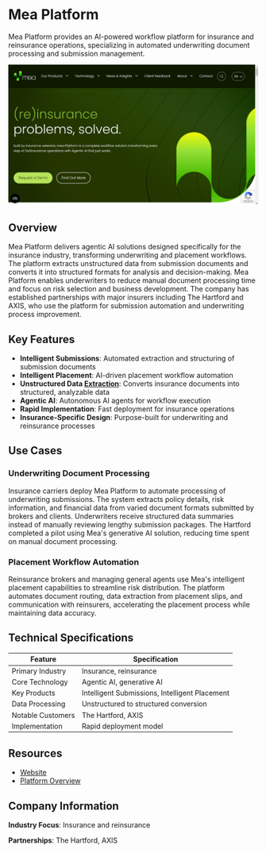 # Mea Platform

Mea Platform provides an AI-powered workflow platform for insurance and reinsurance operations, specializing in automated underwriting document processing and submission management.

![Mea Platform](assets\mea-platform.png)


## Overview

Mea Platform delivers agentic AI solutions designed specifically for the insurance industry, transforming underwriting and placement workflows. The platform extracts unstructured data from submission documents and converts it into structured formats for analysis and decision-making. Mea Platform enables underwriters to reduce manual document processing time and focus on risk selection and business development. The company has established partnerships with major insurers including The Hartford and AXIS, who use the platform for submission automation and underwriting process improvement.

## Key Features

- **Intelligent Submissions**: Automated extraction and structuring of submission documents
- **Intelligent Placement**: AI-driven placement workflow automation
- **Unstructured Data [Extraction](../../capabilities/extraction/index.md)**: Converts insurance documents into structured, analyzable data
- **Agentic AI**: Autonomous AI agents for workflow execution
- **Rapid Implementation**: Fast deployment for insurance operations
- **Insurance-Specific Design**: Purpose-built for underwriting and reinsurance processes

## Use Cases

### Underwriting Document Processing

Insurance carriers deploy Mea Platform to automate processing of underwriting submissions. The system extracts policy details, risk information, and financial data from varied document formats submitted by brokers and clients. Underwriters receive structured data summaries instead of manually reviewing lengthy submission packages. The Hartford completed a pilot using Mea's generative AI solution, reducing time spent on manual document processing.

### Placement Workflow Automation

Reinsurance brokers and managing general agents use Mea's intelligent placement capabilities to streamline risk distribution. The platform automates document routing, data extraction from placement slips, and communication with reinsurers, accelerating the placement process while maintaining data accuracy.

## Technical Specifications

| Feature | Specification |
|---------|---------------|
| Primary Industry | Insurance, reinsurance |
| Core Technology | Agentic AI, generative AI |
| Key Products | Intelligent Submissions, Intelligent Placement |
| Data Processing | Unstructured to structured conversion |
| Notable Customers | The Hartford, AXIS |
| Implementation | Rapid deployment model |

## Resources

- [Website](https://www.meaplatform.com)
- [Platform Overview](https://www.meaplatform.com/platform/)

## Company Information

**Industry Focus**: Insurance and reinsurance

**Partnerships**: The Hartford, AXIS
